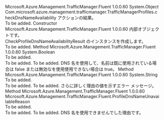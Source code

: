 <Type Name="CheckProfileDnsNameAvailabilityResult" FullName="Microsoft.Azure.Management.TrafficManager.Fluent.CheckProfileDnsNameAvailabilityResult">
  <TypeSignature Language="C#" Value="public class CheckProfileDnsNameAvailabilityResult" />
  <TypeSignature Language="ILAsm" Value=".class public auto ansi beforefieldinit CheckProfileDnsNameAvailabilityResult extends System.Object" />
  <TypeSignature Language="DocId" Value="T:Microsoft.Azure.Management.TrafficManager.Fluent.CheckProfileDnsNameAvailabilityResult" />
  <TypeSignature Language="VB.NET" Value="Public Class CheckProfileDnsNameAvailabilityResult" />
  <TypeSignature Language="F#" Value="type CheckProfileDnsNameAvailabilityResult = class" />
  <AssemblyInfo>
    <AssemblyName>Microsoft.Azure.Management.TrafficManager.Fluent</AssemblyName>
    <AssemblyVersion>1.0.0.60</AssemblyVersion>
  </AssemblyInfo>
  <Base>
    <BaseTypeName>System.Object</BaseTypeName>
  </Base>
  <Interfaces />
  <Docs>
    <summary>
             Com.microsoft.azure.management.trafficmanager.TrafficManagerProfiles.checkDnsNameAvailability アクションの結果。
             </summary>
    <remarks>To be added.</remarks>
  </Docs>
  <Members>
    <Member MemberName=".ctor">
      <MemberSignature Language="C#" Value="public CheckProfileDnsNameAvailabilityResult (Microsoft.Azure.Management.TrafficManager.Fluent.Models.TrafficManagerNameAvailabilityInner inner);" />
      <MemberSignature Language="ILAsm" Value=".method public hidebysig specialname rtspecialname instance void .ctor(class Microsoft.Azure.Management.TrafficManager.Fluent.Models.TrafficManagerNameAvailabilityInner inner) cil managed" />
      <MemberSignature Language="DocId" Value="M:Microsoft.Azure.Management.TrafficManager.Fluent.CheckProfileDnsNameAvailabilityResult.#ctor(Microsoft.Azure.Management.TrafficManager.Fluent.Models.TrafficManagerNameAvailabilityInner)" />
      <MemberSignature Language="VB.NET" Value="Public Sub New (inner As TrafficManagerNameAvailabilityInner)" />
      <MemberSignature Language="F#" Value="new Microsoft.Azure.Management.TrafficManager.Fluent.CheckProfileDnsNameAvailabilityResult : Microsoft.Azure.Management.TrafficManager.Fluent.Models.TrafficManagerNameAvailabilityInner -&gt; Microsoft.Azure.Management.TrafficManager.Fluent.CheckProfileDnsNameAvailabilityResult" Usage="new Microsoft.Azure.Management.TrafficManager.Fluent.CheckProfileDnsNameAvailabilityResult inner" />
      <MemberType>Constructor</MemberType>
      <AssemblyInfo>
        <AssemblyName>Microsoft.Azure.Management.TrafficManager.Fluent</AssemblyName>
        <AssemblyVersion>1.0.0.60</AssemblyVersion>
      </AssemblyInfo>
      <Parameters>
        <Parameter Name="inner" Type="Microsoft.Azure.Management.TrafficManager.Fluent.Models.TrafficManagerNameAvailabilityInner" />
      </Parameters>
      <Docs>
        <param name="inner">内部オブジェクトです。</param>
        <summary>
             CheckProfileDnsNameAvailabilityResult のインスタンスを作成します。
             </summary>
        <remarks>To be added.</remarks>
      </Docs>
    </Member>
    <Member MemberName="IsAvailable">
      <MemberSignature Language="C#" Value="public bool IsAvailable ();" />
      <MemberSignature Language="ILAsm" Value=".method public hidebysig instance bool IsAvailable() cil managed" />
      <MemberSignature Language="DocId" Value="M:Microsoft.Azure.Management.TrafficManager.Fluent.CheckProfileDnsNameAvailabilityResult.IsAvailable" />
      <MemberSignature Language="VB.NET" Value="Public Function IsAvailable () As Boolean" />
      <MemberSignature Language="F#" Value="member this.IsAvailable : unit -&gt; bool" Usage="checkProfileDnsNameAvailabilityResult.IsAvailable " />
      <MemberType>Method</MemberType>
      <AssemblyInfo>
        <AssemblyName>Microsoft.Azure.Management.TrafficManager.Fluent</AssemblyName>
        <AssemblyVersion>1.0.0.60</AssemblyVersion>
      </AssemblyInfo>
      <ReturnValue>
        <ReturnType>System.Boolean</ReturnType>
      </ReturnValue>
      <Parameters />
      <Docs>
        <summary>To be added.</summary>
        <returns>To be added.</returns>
        <remarks>To be added.</remarks>
        <return>
            DNS 名を使用して、名前は既に使用されている場合は false または無効なを使用使用できない場合は true。
            </return>
      </Docs>
    </Member>
    <Member MemberName="Message">
      <MemberSignature Language="C#" Value="public string Message ();" />
      <MemberSignature Language="ILAsm" Value=".method public hidebysig instance string Message() cil managed" />
      <MemberSignature Language="DocId" Value="M:Microsoft.Azure.Management.TrafficManager.Fluent.CheckProfileDnsNameAvailabilityResult.Message" />
      <MemberSignature Language="VB.NET" Value="Public Function Message () As String" />
      <MemberSignature Language="F#" Value="member this.Message : unit -&gt; string" Usage="checkProfileDnsNameAvailabilityResult.Message " />
      <MemberType>Method</MemberType>
      <AssemblyInfo>
        <AssemblyName>Microsoft.Azure.Management.TrafficManager.Fluent</AssemblyName>
        <AssemblyVersion>1.0.0.60</AssemblyVersion>
      </AssemblyInfo>
      <ReturnValue>
        <ReturnType>System.String</ReturnType>
      </ReturnValue>
      <Parameters />
      <Docs>
        <summary>To be added.</summary>
        <returns>To be added.</returns>
        <remarks>To be added.</remarks>
        <return>さらに詳しく理由の値を示すエラー メッセージ。</return>
      </Docs>
    </Member>
    <Member MemberName="Reason">
      <MemberSignature Language="C#" Value="public Microsoft.Azure.Management.TrafficManager.Fluent.ProfileDnsNameUnavailableReason Reason ();" />
      <MemberSignature Language="ILAsm" Value=".method public hidebysig instance class Microsoft.Azure.Management.TrafficManager.Fluent.ProfileDnsNameUnavailableReason Reason() cil managed" />
      <MemberSignature Language="DocId" Value="M:Microsoft.Azure.Management.TrafficManager.Fluent.CheckProfileDnsNameAvailabilityResult.Reason" />
      <MemberSignature Language="VB.NET" Value="Public Function Reason () As ProfileDnsNameUnavailableReason" />
      <MemberSignature Language="F#" Value="member this.Reason : unit -&gt; Microsoft.Azure.Management.TrafficManager.Fluent.ProfileDnsNameUnavailableReason" Usage="checkProfileDnsNameAvailabilityResult.Reason " />
      <MemberType>Method</MemberType>
      <AssemblyInfo>
        <AssemblyName>Microsoft.Azure.Management.TrafficManager.Fluent</AssemblyName>
        <AssemblyVersion>1.0.0.60</AssemblyVersion>
      </AssemblyInfo>
      <ReturnValue>
        <ReturnType>Microsoft.Azure.Management.TrafficManager.Fluent.ProfileDnsNameUnavailableReason</ReturnType>
      </ReturnValue>
      <Parameters />
      <Docs>
        <summary>To be added.</summary>
        <returns>To be added.</returns>
        <remarks>To be added.</remarks>
        <return>DNS 名を使用できませんでした理由です。</return>
      </Docs>
    </Member>
  </Members>
</Type>